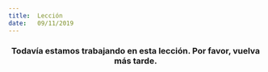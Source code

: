 ```yaml
---
title:  Lección
date:   09/11/2019
---
```


### <center>Todavía estamos trabajando en esta lección. Por favor, vuelva más tarde.</center>